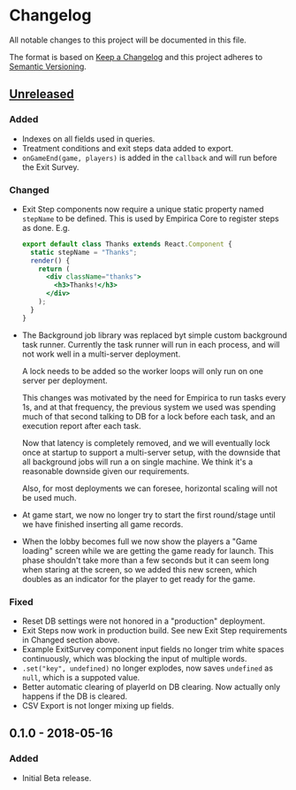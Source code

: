 # Changelog

All notable changes to this project will be documented in this file.

The format is based on [Keep a Changelog](http://keepachangelog.com/en/1.0.0/)
and this project adheres to [Semantic Versioning](http://semver.org/spec/v2.0.0.html).

## [Unreleased]

### Added

- Indexes on all fields used in queries.
- Treatment conditions and exit steps data added to export.
- `onGameEnd(game, players)` is added in the `callback` and will run before the Exit Survey.

### Changed

- Exit Step components now require a unique static property named `stepName` to
  be defined. This is used by Empirica Core to register steps as done. E.g.

  ```jsx
  export default class Thanks extends React.Component {
    static stepName = "Thanks";
    render() {
      return (
        <div className="thanks">
          <h3>Thanks!</h3>
        </div>
      );
    }
  }
  ```

- The Background job library was replaced byt simple custom background task
  runner. Currently the task runner will run in each process, and will not work
  well in a multi-server deployment.

  A lock needs to be added so the worker loops will only run on one server per
  deployment.

  This changes was motivated by the need for Empirica to run tasks every 1s, and
  at that frequency, the previous system we used was spending much of that
  second talking to DB for a lock before each task, and an execution report
  after each task.

  Now that latency is completely removed, and we will eventually lock once at
  startup to support a multi-server setup, with the downside that all background
  jobs will run a on single machine. We think it's a reasonable downside given
  our requirements.

  Also, for most deployments we can foresee, horizontal scaling will not be used
  much.

- At game start, we now no longer try to start the first round/stage until we
  have finished inserting all game records.
- When the lobby becomes full we now show the players a "Game loading" screen
  while we are getting the game ready for launch. This phase shouldn't take more
  than a few seconds but it can seem long when staring at the screen, so we
  added this new screen, which doubles as an indicator for the player to get
  ready for the game.

### Fixed

- Reset DB settings were not honored in a "production" deployment.
- Exit Steps now work in production build. See new Exit Step requirements in
  Changed section above.
- Example ExitSurvey component input fields no longer trim white spaces
  continuously, which was blocking the input of multiple words.
- `.set("key", undefined)` no longer explodes, now saves `undefined` as `null`,
  which is a suppoted value.
- Better automatic clearing of playerId on DB clearing. Now actually only
  happens if the DB is cleared.
- CSV Export is not longer mixing up fields.

<!-- Add unreleased changes here -->

## 0.1.0 - 2018-05-16

### Added

- Initial Beta release.

[unreleased]: https://github.com/empiricaly/empirica/compare/v0.1.0...HEAD

<!--

How to add a link to the code for each version.

First make sure to put the version number in brackets (here, 1.2.3):

## [1.2.3] - 2020-01-20

### Added

* Amazing stuff

// Then at the end of the document add a link to the compare:

[1.2.3]: https://github.com/empiricaly/empirica/compare/v1.2.2...v1.2.3

 -->
